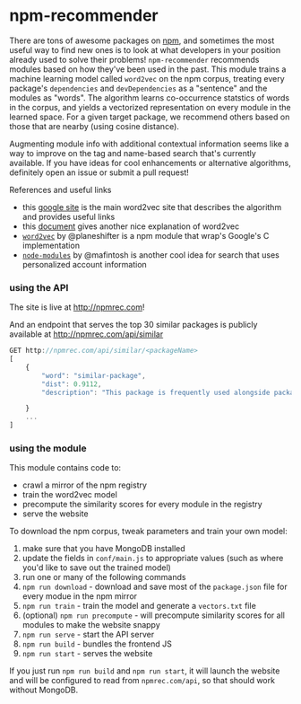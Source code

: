 # npm-recommender
There are tons of awesome packages on [npm](https://npmjs.org), and sometimes the most useful way to find new ones is to look at what developers in your position already used to solve their problems! `npm-recommender` recommends modules based on how they've been used in the past. This module trains a machine learning model called `word2vec` on the npm corpus, treating every package's `dependencies` and `devDependencies` as a "sentence" and the modules as "words". The algorithm learns co-occurrence statstics of words in the corpus, and yields a vectorized representation on every module in the learned space. For a given target package, we recommend others based on those that are nearby (using cosine distance).

Augmenting module info with additional contextual information seems like a way to improve on the tag and name-based search that's currently available. If you have ideas for cool enhancements or alternative algorithms, definitely open an issue or submit a pull request!

References and useful links
-  this [google site](https://code.google.com/archive/p/word2vec/) is the main word2vec site that describes the algorithm and provides useful links
-  this [document](http://www-personal.umich.edu/~ronxin/pdf/w2vexp.pdf) gives another nice explanation of word2vec
-  [`word2vec`](https://www.npmjs.com/package/word2vec) by @planeshifter is a npm module that wrap's Google's C implementation
-  [`node-modules`](https://github.com/mafintosh/node-modules) by @mafintosh is another cool idea for search that uses personalized account information

### using the API
The site is live at http://npmrec.com!

And an endpoint that serves the top 30 similar packages is publicly available at http://npmrec.com/api/similar

```javascript
GET http://npmrec.com/api/similar/<packageName>
[
	{	
		"word": "similar-package",
		"dist": 0.9112,
		"description": "This package is frequently used alongside packageName"

	}
	...
]
```

### using the module

This module contains code to: 
 - crawl a mirror of the npm registry
 - train the word2vec model
 - precompute the similarity scores for every module in the registry
 - serve the website

To download the npm corpus, tweak parameters and train your own model:
1. make sure that you have MongoDB installed
2. update the fields in `conf/main.js` to appropriate values (such as where you'd like to save out the trained model)
3. run one or many of the following commands
 1. `npm run download` - download and save most of the `package.json` file for every modue in the npm mirror 
 2. `npm run train` - train the model and generate a `vectors.txt` file 
 3. (optional) `npm run precompute` - will precompute similarity scores for all modules to make the website snappy
 3. `npm run serve` - start the API server
 4. `npm run build` - bundles the frontend JS
 5. `npm run start` - serves the website

If you just run `npm run build` and `npm run start`, it will launch the website and will be configured to read from `npmrec.com/api`, so that should work without MongoDB.
